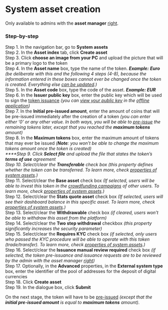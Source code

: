 # System asset creation

Only available to admins with the **asset manager** [right](https://cryptofund.software/resources/product-guide/admins/admin-account-management/rights-of-admins-on-the-platform/).

### Step-by-step <a id="step-by-step"></a>

Step 1. In the navigation bar, go to **System assets**  
Step 2. In the **Asset index** tab, click **Create asset**  
Step 3. Click **choose an image from your PC** and upload the picture that will be a primary logo to the token  
Step 4. In the **Asset name** box, type the name of the token. _**Example:** **Euro** \(be deliberate with this and the following 4 steps \(4-8\), because the information entered in these boxes cannot ever be changed once the token is created. Everything else_ [_can be updated_](https://cryptofund.software/resources/product-guide/admins/system-assets-management/system-asset-properties-update/)_.\)_  
Step 5. In the **Asset code** box, type the code of the asset. _**Example: EUR**_  
Step 6. In the **Issuer public key** box, enter the public key which will be used to sign the [token issuance](https://cryptofund.software/resources/product-guide/admins/system-assets-management/system-asset-issuance/) _\(you can_ [_view your public key_](https://cryptofund.software/resources/product-guide/admins/offline-application-admins/view-the-issuer-public-key-admin/) _in the_ [_offline application_](https://cryptofund.software/resources/product-guide/admins/1558-2/)_\)_  
Step 7. In the **Initial pre-issued amount**, enter the amount of coins that will be pre-issued immediately after the creation of a token _\(you can enter either ‘0’ or any other value. In both ways, you will be able to_ [_pre-issue_](https://cryptofund.software/resources/product-guide/admins/system-assets-management/system-asset-pre-issuance/) _the remaining tokens later, except that you reached the **maximum tokens** amount\)_  
Step 8. In the **Maximum tokens** box, enter the maximum amount of tokens that may ever be issued _\(**Note**: you won’t be able to change the maximum tokens amount once the token is created\)  
****_Step 9. Click **Select file** and upload the file that states the token’s **terms of use** agreement  
Step 10. Select/clear the **Transferable** check box _\(this property defines whether the token can be transferred. To learn more, check_ [_properties of system assets_](https://cryptofund.software/resources/product-guide/admins/system-assets-management/properties-of-system-assets/)_.\)_  
Step 11. Select/clear the **Base asset** check box _\(If selected, users will be able to invest this token in the_ [_crowdfunding campaigns_](https://cryptofund.software/resources/product-guide/end-users/crowdfunding-campaigns/overview-crowdfunding-campaign/) _of other users. To learn more, check_ [_properties of system assets_](https://cryptofund.software/resources/product-guide/admins/system-assets-management/properties-of-system-assets/)_.\)_  
Step 12. Select/clear the **Stats quote asset** check box _\(If selected, users will see their dashboard balance in this specific asset. To learn more, check_ [_properties of system assets_](https://cryptofund.software/resources/product-guide/admins/system-assets-management/properties-of-system-assets/)_.\)_  
Step 13. Select/clear the **Withdrawable** check box _\(if cleared, users won’t be able to withdraw this asset from the platform\)_  
Step 14. Select/clear the **Two step withdrawal** checkbox _\(this property significantly increases the security parameter\)_  
Step 15. Select/clear the **Requires KYC** check box _\(if selected, only users who passed the KYC procedure will be able to operate with this token \(trade/transfer\). To learn more, check_ [_properties of system assets_](https://cryptofund.software/resources/product-guide/admins/system-assets-management/properties-of-system-assets/)_.\)_  
Step 16. Select/clear the **Issuance manual review required** check box _\(if selected, the token pre-issuance and issuance requests are to be reviewed by the admin with the asset manager_ [_right_](https://cryptofund.software/resources/product-guide/admins/admin-account-management/rights-of-admins-on-the-platform/)_\)_  
Step 17. Optionally, in the **Advanced** properties, in the **External system type** box, enter the identifier of the pool of addresses for the deposit of digital currencies  
Step 18. Click **Create asset**  
Step 19. In the dialogue box, click **Submit**

On the next stage, the token will have to be [pre-issued](https://cryptofund.software/resources/product-guide/admins/system-assets-management/system-asset-pre-issuance/) _\(except that the **initial pre-issued amount** is equal to **maximum tokens** amount\)._

